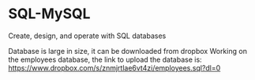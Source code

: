 # SQL-MySQL
Create, design, and operate with SQL databases

Database is large in size, it can be downloaded from dropbox
Working on the employees database, the link to upload the database is: https://www.dropbox.com/s/znmjrtlae6vt4zi/employees.sql?dl=0
